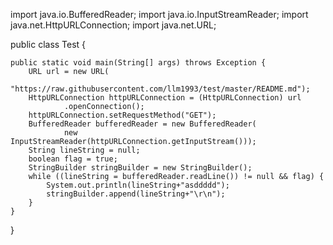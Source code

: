 import java.io.BufferedReader;
import java.io.InputStreamReader;
import java.net.HttpURLConnection;
import java.net.URL;

public class Test {

	public static void main(String[] args) throws Exception {
		URL url = new URL(
				"https://raw.githubusercontent.com/llm1993/test/master/README.md");
		HttpURLConnection httpURLConnection = (HttpURLConnection) url
				.openConnection();
		httpURLConnection.setRequestMethod("GET");
		BufferedReader bufferedReader = new BufferedReader(
				new InputStreamReader(httpURLConnection.getInputStream()));
		String lineString = null;
		boolean flag = true;
		StringBuilder stringBuilder = new StringBuilder();
		while ((lineString = bufferedReader.readLine()) != null && flag) {
			System.out.println(lineString+"asddddd");
			stringBuilder.append(lineString+"\r\n");
		}
	}
}
